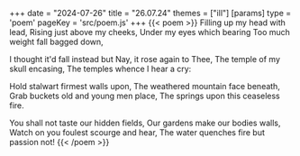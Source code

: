 +++
date = "2024-07-26"
title = "26.07.24"
themes = ["ill"]
[params]
  type = 'poem'
  pageKey = 'src/poem.js'
+++
{{< poem >}}
Filling up my head with lead,
Rising just above my cheeks,
Under my eyes which bearing
Too much weight fall bagged down,

I thought it'd fall instead but
Nay, it rose again to Thee,
The temple of my skull encasing,
The temples whence I hear a cry:

Hold stalwart firmest walls upon,
The weathered mountain face beneath,
Grab buckets old and young men place,
The springs upon this ceaseless fire.

You shall not taste our hidden fields,
Our gardens make our bodies walls,
Watch on you foulest scourge and hear,
The water quenches fire but passion not!
{{< /poem >}}